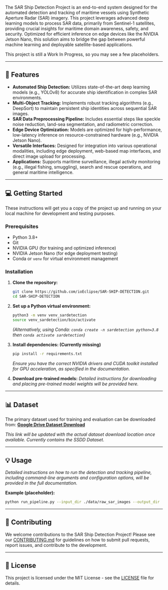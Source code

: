 The SAR Ship Detection Project is an end-to-end system designed for the automated detection and tracking of maritime vessels using Synthetic Aperture Radar (SAR) imagery. This project leverages advanced deep learning models to process SAR data, primarily from Sentinel-1 satellites, providing crucial insights for maritime domain awareness, safety, and security. Optimized for efficient inference on edge devices like the NVIDIA Jetson Nano, this solution aims to bridge the gap between powerful machine learning and deployable satellite-based applications.

This project is still a Work In Progress, so you may see a few placeholders.

-----

## 🚀 Features

  * **Automated Ship Detection:** Utilizes state-of-the-art deep learning models (e.g., YOLOv8) for accurate ship identification in complex SAR environments.
  * **Multi-Object Tracking:** Implements robust tracking algorithms (e.g., DeepSort) to maintain persistent ship identities across sequential SAR images.
  * **SAR Data Preprocessing Pipeline:** Includes essential steps like speckle noise reduction, land-sea segmentation, and radiometric correction.
  * **Edge Device Optimization:** Models are optimized for high-performance, low-latency inference on resource-constrained hardware (e.g., NVIDIA Jetson Nano).
  * **Versatile Interfaces:** Designed for integration into various operational modalities, including edge deployment, web-based map interfaces, and direct image upload for processing.
  * **Applications:** Supports maritime surveillance, illegal activity monitoring (e.g., illegal fishing, smuggling), search and rescue operations, and general maritime intelligence.

-----

## 💻 Getting Started

These instructions will get you a copy of the project up and running on your local machine for development and testing purposes.

### Prerequisites

  * Python 3.8+
  * Git
  * NVIDIA GPU (for training and optimized inference)
  * NVIDIA Jetson Nano (for edge deployment testing)
  * Conda or `venv` for virtual environment management

### Installation

1.  **Clone the repository:**

    ```bash
    git clone https://github.com/ioEclipse/SAR-SHIP-DETECTION.git
    cd SAR-SHIP-DETECTION
    ```

2.  **Set up a Python virtual environment:**

    ```bash
    python3 -m venv venv_sardetection
    source venv_sardetection/bin/activate
    ```

    *(Alternatively, using Conda: `conda create -n sardetection python=3.8` then `conda activate sardetection`)*

3.  **Install dependencies: (Currently missing)**

    ```bash
    pip install -r requirements.txt
    ```

    *Ensure you have the correct NVIDIA drivers and CUDA toolkit installed for GPU acceleration, as specified in the documentation.*

4.  **Download pre-trained models:**
    *Detailed instructions for downloading and placing pre-trained model weights will be provided here.*

-----

## 📊 Dataset

The primary dataset used for training and evaluation can be downloaded from:
[**Google Drive Dataset Download**](https://drive.google.com/file/d/1mJmn4Ad-oJ66HVHNrRK-BpDlxzXvF-0H/view?usp=sharing)

*This link will be updated with the actual dataset download location once available. Currently contains the SSDD Dataset.*

-----

## 💡 Usage

*Detailed instructions on how to run the detection and tracking pipeline, including command-line arguments and configuration options, will be provided in the full documentation.*

**Example (placeholder):**

```bash
python run_pipeline.py --input_dir ./data/raw_sar_images --output_dir ./results --model_path ./models/yolov8_sardetect.pt
```

-----

## 🤝 Contributing

We welcome contributions to the SAR Ship Detection Project\! Please see our [CONTRIBUTING.md](https://www.google.com/search?q=CONTRIBUTING.md) for guidelines on how to submit pull requests, report issues, and contribute to the development.

-----

## 📄 License

This project is licensed under the MIT License - see the [LICENSE](https://www.google.com/search?q=LICENSE) file for details.
